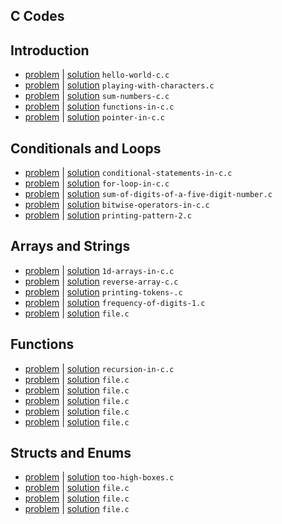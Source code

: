 ## C Codes
## Introduction
- [problem](https://www.hackerrank.com/challenges/hello-world-c) | [solution](hello-world-c.c) `hello-world-c.c`
- [problem](https://www.hackerrank.com/challenges/playing-with-characters) | [solution](playing-with-characters.c) `playing-with-characters.c`
- [problem](https://www.hackerrank.com/challenges/sum-numbers-c) | [solution](sum-numbers-c.c) `sum-numbers-c.c`
- [problem](https://www.hackerrank.com/challenges/functions-in-c) | [solution](functions-in-c.c) `functions-in-c.c`
- [problem](https://www.hackerrank.com/challenges/pointer-in-c) | [solution](pointer-in-c.c) `pointer-in-c.c`
## Conditionals and Loops
- [problem](https://www.hackerrank.com/challenges/conditional-statements-in-c) | [solution](conditional-statements-in-c.c) `conditional-statements-in-c.c`
- [problem](https://www.hackerrank.com/challenges/for-loop-in-c) | [solution](for-loop-in-c.c) `for-loop-in-c.c`
- [problem](https://www.hackerrank.com/challenges/sum-of-digits-of-a-five-digit-number) | [solution](sum-of-digits-of-a-five-digit-number.c) `sum-of-digits-of-a-five-digit-number.c`
- [problem](https://www.hackerrank.com/challenges/bitwise-operators-in-c) | [solution](bitwise-operators-in-c.c) `bitwise-operators-in-c.c`
- [problem](https://www.hackerrank.com/challenges/printing-pattern-2) | [solution](printing-pattern-2.c) `printing-pattern-2.c`
## Arrays and Strings
- [problem](https://www.hackerrank.com/challenges/1d-arrays-in-c) | [solution](1d-arrays-in-c.c) `1d-arrays-in-c.c`
- [problem](https://www.hackerrank.com/challenges/reverse-array-c) | [solution](reverse-array-c.c) `reverse-array-c.c`
- [problem](https://www.hackerrank.com/challenges/printing-tokens-) | [solution](printing-tokens-.c) `printing-tokens-.c`
- [problem](https://www.hackerrank.com/challenges/frequency-of-digits-1) | [solution](frequency-of-digits-1.c) `frequency-of-digits-1.c`
- [problem]() | [solution](file.c) `file.c`
## Functions
- [problem](https://www.hackerrank.com/challenges/recursion-in-c) | [solution](recursion-in-c.c) `recursion-in-c.c`
- [problem]() | [solution](file.c) `file.c`
- [problem]() | [solution](file.c) `file.c`
- [problem]() | [solution](file.c) `file.c`
- [problem]() | [solution](file.c) `file.c`
- [problem]() | [solution](file.c) `file.c`
## Structs and Enums
- [problem](https://www.hackerrank.com/challenges/too-high-boxes) | [solution](too-high-boxes.c) `too-high-boxes.c`
- [problem]() | [solution](file.c) `file.c`
- [problem]() | [solution](file.c) `file.c`
- [problem]() | [solution](file.c) `file.c`